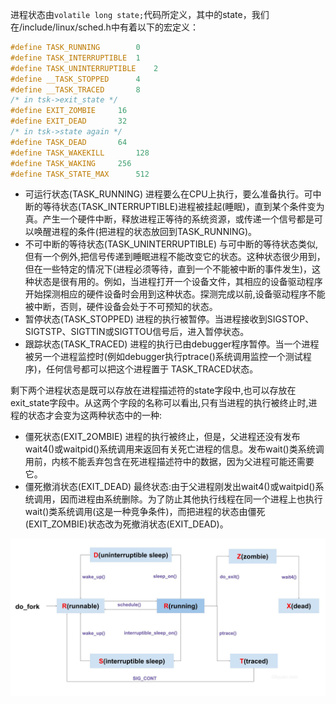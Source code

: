 进程状态由`volatile long state;`代码所定义，其中的state，我们在/include/linux/sched.h中有着以下的宏定义：
```c
#define TASK_RUNNING		0
#define TASK_INTERRUPTIBLE	1
#define TASK_UNINTERRUPTIBLE	2
#define __TASK_STOPPED		4
#define __TASK_TRACED		8
/* in tsk->exit_state */
#define EXIT_ZOMBIE		16
#define EXIT_DEAD		32
/* in tsk->state again */
#define TASK_DEAD		64
#define TASK_WAKEKILL		128
#define TASK_WAKING		256
#define TASK_STATE_MAX		512
```

* 可运行状态(TASK_RUNNING)
	进程要么在CPU上执行，要么准备执行。可中断的等待状态(TASK_INTERRUPTIBLE)进程被挂起(睡眠)，直到某个条件变为真。产生一个硬件中断，释放进程正等待的系统资源，或传递一个信号都是可以唤醒进程的条件(把进程的状态放回到TASK_RUNNING)。
* 不可中断的等待状态(TASK_UNINTERRUPTIBLE)
	与可中断的等待状态类似,但有一个例外,把信号传递到睡眠进程不能改变它的状态。这种状态很少用到，但在一些特定的情况下(进程必须等待，直到一个不能被中断的事件发生)，这种状态是很有用的。例如，当进程打开一个设备文件，其相应的设备驱动程序开始探测相应的硬件设备时会用到这种状态。探测完成以前,设备驱动程序不能被中断，否则，硬件设备会处于不可预知的状态。
* 暂停状态(TASK_STOPPED)
	进程的执行被暂停。当进程接收到SIGSTOP、SIGTSTP、SIGTTIN或SIGTTOU信号后，进入暂停状态。
* 跟踪状态(TASK_TRACED)
	进程的执行已由debugger程序暂停。当一个进程被另一个进程监控时(例如debugger执行ptrace()系统调用监控一个测试程序)，任何信号都可以把这个进程置于 TASK_TRACED状态。

剩下两个进程状态是既可以存放在进程描述符的state字段中,也可以存放在exit_state字段中。从这两个字段的名称可以看出,只有当进程的执行被终止时,进程的状态才会变为这两种状态中的一种:

* 僵死状态(EXIT_2OMBIE)
	进程的执行被终止，但是，父进程还没有发布wait4()或waitpid()系统调用来返回有关死亡进程的信息。发布wait()类系统调用前，内核不能丢弃包含在死进程描述符中的数据，因为父进程可能还需要它。
* 僵死撤消状态(EXIT_DEAD)
	最终状态:由于父进程刚发出wait4()或waitpid()系统调用，因而进程由系统删除。为了防止其他执行线程在同一个进程上也执行wait()类系统调用(这是一种竞争条件)，而把进程的状态由僵死(EXIT_ZOMBIE)状态改为死撤消状态(EXIT_DEAD)。

![](computer_system/图片/process_schedule.jpg)
